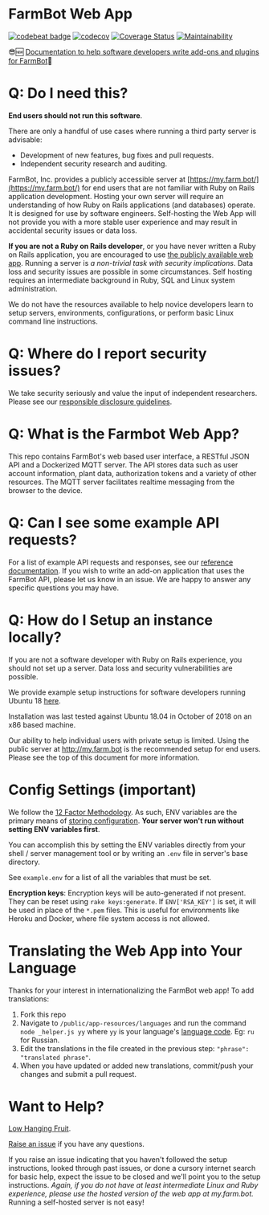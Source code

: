 # FarmBot Web App
[![codebeat badge](https://codebeat.co/badges/7f81859b-67fe-4bdb-b56f-050bfed35e9c)](https://codebeat.co/projects/github-com-farmbot-farmbot-web-app-staging)
[![codecov](https://codecov.io/gh/FarmBot/Farmbot-Web-App/branch/main/graph/badge.svg)](https://codecov.io/gh/FarmBot/Farmbot-Web-App)
[![Coverage Status](https://coveralls.io/repos/github/FarmBot/Farmbot-Web-App/badge.svg)](https://coveralls.io/github/FarmBot/Farmbot-Web-App)
[![Maintainability](https://api.codeclimate.com/v1/badges/74091163d8a02bb8988f/maintainability)](https://codeclimate.com/github/FarmBot/Farmbot-Web-App/maintainability)


😎:new: [Documentation to help software developers write add-ons and plugins for FarmBot](https://developer.farm.bot/docs)👀

# Q: Do I need this?

**End users should not run this software**.

There are only a handful of use cases where running a third party server is advisable:

 * Development of new features, bug fixes and pull requests.
 * Independent security research and auditing.

FarmBot, Inc. provides a publicly accessible server at [https://my.farm.bot/](https://my.farm.bot/) for end users that are not familiar with Ruby on Rails application development. Hosting your own server will require an understanding of how Ruby on Rails applications (and databases) operate. It is designed for use by software engineers. Self-hosting the Web App will not provide you with a more stable user experience and may result in accidental security issues or data loss.

**If you are not a Ruby on Rails developer**, or you have never written a Ruby on Rails application, you are encouraged to use [the publicly available web app](http://my.farm.bot/). Running a server is *a non-trivial task with security implications*. Data loss and security issues are possible in some circumstances. Self hosting requires an intermediate background in Ruby, SQL and Linux system administration.

We do not have the resources available to help novice developers learn to setup servers, environments, configurations, or perform basic Linux command line instructions.

# Q: Where do I report security issues?

We take security seriously and value the input of independent researchers. Please see our [responsible disclosure guidelines](https://developer.farm.bot/v12/Other-Resources/responsible-disclosure-of-security-vulnerabilities).

# Q: What is the Farmbot Web App?

This repo contains FarmBot's web based user interface, a RESTful JSON API and a Dockerized MQTT server. The API stores data such as user account information, plant data, authorization tokens and a variety of other resources. The MQTT server facilitates realtime messaging from the browser to the device.

# Q: Can I see some example API requests?

For a list of example API requests and responses, see our [reference documentation](https://gist.github.com/RickCarlino/10db2df375d717e9efdd3c2d9d8932af). If you wish to write an add-on application that uses the FarmBot API, please let us know in an issue. We are happy to answer any specific questions you may have.

# Q: How do I Setup an instance locally?

If you are not a software developer with Ruby on Rails experience, you should not set up a server. Data loss and security vulnerabilities are possible.

We provide example setup instructions for software developers running Ubuntu 18 [here](https://github.com/FarmBot/Farmbot-Web-App/blob/main/ubuntu_example.sh).

Installation was last tested against Ubuntu 18.04 in October of 2018 on an x86 based machine.

Our ability to help individual users with private setup is limited. Using the public server at http://my.farm.bot is the recommended setup for end users. Please see the top of this document for more information.

# Config Settings (important)

We follow the [12 Factor Methodology](https://12factor.net/). As such, ENV variables are the primary means of [storing configuration](https://12factor.net/config). **Your server won't run without setting ENV variables first**.

You can accomplish this by setting the ENV variables directly from your shell / server management tool or by writing an `.env` file in server's base directory.

See `example.env` for a list of all the variables that must be set.

**Encryption keys**: Encryption keys will be auto-generated if not present. They can be reset using `rake keys:generate`. If `ENV['RSA_KEY']` is set, it will be used in place of the `*.pem` files. This is useful for environments like Heroku and Docker, where file system access is not allowed.

# Translating the Web App into Your Language

Thanks for your interest in internationalizing the FarmBot web app! To add translations:

1. Fork this repo
0. Navigate to `/public/app-resources/languages` and run the command `node _helper.js yy` where `yy` is your language's [language code](http://www.science.co.il/Language/Locale-codes.php). Eg: `ru` for Russian.
0. Edit the translations in the file created in the previous step: `"phrase": "translated phrase"`.
0. When you have updated or added new translations, commit/push your changes and submit a pull request.

# Want to Help?

[Low Hanging Fruit](https://github.com/FarmBot/Farmbot-Web-App/search?utf8=%E2%9C%93&q=todo).

[Raise an issue](https://github.com/FarmBot/Farmbot-Web-App/issues/new?title=Question%20about%20a%20TODO) if you have any questions.

If you raise an issue indicating that you haven't followed the setup instructions, looked through past issues, or done a cursory internet search for basic help, expect the issue to be closed and we'll point you to the setup instructions. *Again, if you do not have at least intermediate Linux and Ruby experience, please use the hosted version of the web app at my.farm.bot.* Running a self-hosted server is not easy!

